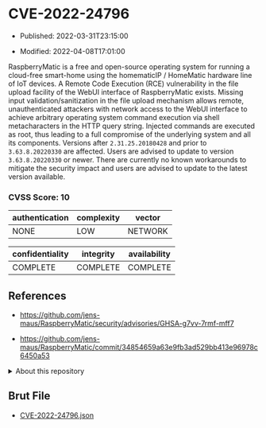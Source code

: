 # CVE-2022-24796

- Published: 2022-03-31T23:15:00

- Modified: 2022-04-08T17:01:00

RaspberryMatic is a free and open-source operating system for running a cloud-free smart-home using the homematicIP / HomeMatic hardware line of IoT devices. A Remote Code Execution (RCE) vulnerability in the file upload facility of the WebUI interface of RaspberryMatic exists. Missing input validation/sanitization in the file upload mechanism allows remote, unauthenticated attackers with network access to the WebUI interface to achieve arbitrary operating system command execution via shell metacharacters in the HTTP query string. Injected commands are executed as root, thus leading to a full compromise of the underlying system and all its components. Versions after `2.31.25.20180428` and prior to `3.63.8.20220330` are affected. Users are advised to update to version `3.63.8.20220330` or newer. There are currently no known workarounds to mitigate the security impact and users are advised to update to the latest version available.

### CVSS Score: **10**

| authentication | complexity | vector |
| --- | --- | --- |
| NONE | LOW | NETWORK |

| confidentiality | integrity | availability |
| --- | --- | --- |
| COMPLETE | COMPLETE | COMPLETE |

## References

* https://github.com/jens-maus/RaspberryMatic/security/advisories/GHSA-g7vv-7rmf-mff7

* https://github.com/jens-maus/RaspberryMatic/commit/34854659a63e9fb3ad529bb413e96978c6450a53

<details>
<summary>About this repository</summary> 

  This repository is part of the project [Live Hack CVE](https://github.com/Live-Hack-CVE). Main website can be found [www.live-hack.org](https://www.live-hack.org) 
  
  Made by [Sn0wAlice](https://github.com/Sn0wAlice) for the people that care about security and need to have a feed of the latest CVEs. Hope you enjoy it, don't forget to star the repo and follow me on [Twitter](https://twitter.com/Sn0wAlice) and [Github](https://github.com/Sn0wAlice). And that is my [personnal website](https://www.alice-snow.me/)

  - [Home Page](https://github.com/Live-Hack-CVE)
  - [Framework](https://github.com/Live-Hack-CVE/cve-framework)
  - [CVE database](https://github.com/Live-Hack-CVE/full_database)
  - [Changelog](https://github.com/Live-Hack-CVE/Changelog)
</details>

## Brut File

* [CVE-2022-24796.json](https://raw.githubusercontent.com/Live-Hack-CVE/full_database/main/cves/2022/CVE-2022-24796.json)

